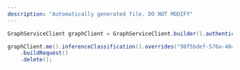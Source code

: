 ```yaml
---
description: "Automatically generated file. DO NOT MODIFY"
---
```

<!-- markdownlint-disable MD041 -->

```java
GraphServiceClient graphClient = GraphServiceClient.builder().authenticationProvider( authProvider ).buildClient();

graphClient.me().inferenceClassification().overrides("98f5bdef-576a-404d-a2ea-07a3cf34af4r")
    .buildRequest()
    .delete();
```
